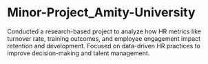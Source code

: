 # Minor-Project_Amity-University
Conducted a research-based project to analyze how HR metrics like turnover rate, training outcomes, and employee engagement impact retention and development. Focused on data-driven HR practices to improve decision-making and talent management.
